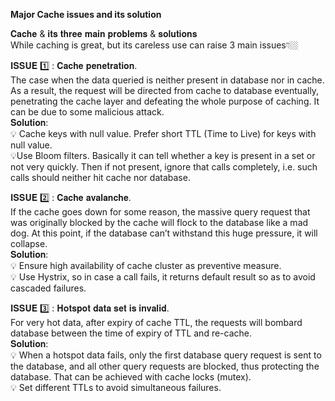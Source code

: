 **Major Cache issues and its solution**

𝐂𝐚𝐜𝐡𝐞 & 𝐢𝐭𝐬 𝐭𝐡𝐫𝐞𝐞 𝐦𝐚𝐢𝐧 𝐩𝐫𝐨𝐛𝐥𝐞𝐦𝐬 & 𝐬𝐨𝐥𝐮𝐭𝐢𝐨𝐧𝐬 <br />
While caching is great, but its careless use can raise 3 main issues👇🏼

𝐈𝐒𝐒𝐔𝐄 1️⃣ : 𝐂𝐚𝐜𝐡𝐞 𝐩𝐞𝐧𝐞𝐭𝐫𝐚𝐭𝐢𝐨𝐧. <br />
The case when the data queried is neither present in database nor in cache. As a result, the request will be directed from cache to database eventually, penetrating the cache layer and defeating the whole purpose of caching. It can be due to some malicious attack. <br />
𝐒𝐨𝐥𝐮𝐭𝐢𝐨𝐧: <br />
💡 Cache keys with null value. Prefer short TTL (Time to Live) for keys with null value. <br />
💡Use Bloom filters. Basically it can tell whether a key is present in a set or not very quickly. Then if not present, ignore that calls completely, i.e. such calls should neither hit cache nor database. <br />


𝐈𝐒𝐒𝐔𝐄 2️⃣ : 𝐂𝐚𝐜𝐡𝐞 𝐚𝐯𝐚𝐥𝐚𝐧𝐜𝐡𝐞. <br />
If the cache goes down for some reason, the massive query request that was originally blocked by the cache will flock to the database like a mad dog. At this point, if the database can’t withstand this huge pressure, it will collapse. <br />
𝐒𝐨𝐥𝐮𝐭𝐢𝐨𝐧: <br />
💡 Ensure high availability of cache cluster as preventive measure. <br />
💡 Use Hystrix, so in case a call fails, it returns default result so as to avoid cascaded failures.<br />


𝐈𝐒𝐒𝐔𝐄 3️⃣ : 𝐇𝐨𝐭𝐬𝐩𝐨𝐭 𝐝𝐚𝐭𝐚 𝐬𝐞𝐭 𝐢𝐬 𝐢𝐧𝐯𝐚𝐥𝐢𝐝. <br />
For very hot data, after expiry of cache TTL, the requests will bombard database between the time of expiry of TTL and re-cache.<br />
𝐒𝐨𝐥𝐮𝐭𝐢𝐨𝐧:<br />
💡 When a hotspot data fails, only the first database query request is sent to the database, and all other query requests are blocked, thus protecting the database. That can be achieved with cache locks (mutex).<br />
💡 Set different TTLs to avoid simultaneous failures.<br />

